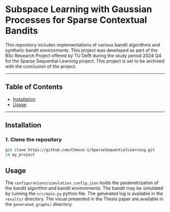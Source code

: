 # Subspace Learning with Gaussian Processes for Sparse Contextual Bandits

This repository includes implementations of various bandit algorithms and synthetic bandit environments.
This project was developed as part of the BSc Research Project offered by TU Delft during the study period 2024 Q4 
for the Sparse Sequential Learning project. This project is set to be archived with the conclusion of the project.
<!--
[![License: MIT](https://img.shields.io/badge/License-MIT-yellow.svg)](LICENSE)
-->

---

## Table of Contents

- [Installation](#installation)  
- [Usage](#usage)  
<!--
- [License](#license)
-->
---

## Installation

### 1. Clone the repository

```bash
git clone https://github.com/Cheese-1/SparseSequentialLearning.git
cd my_project
```



## Usage
The ``configurations/simulation_config.json`` holds the parametrization of the bandit algorithm and bandit environments. 
 The bandit may be simulated by running the ``src/main.py`` python file. The generated log is available in the ``results/`` directory.
The visual presented in the Thesis paper are available in the ``generated_graphs/`` directory. 

